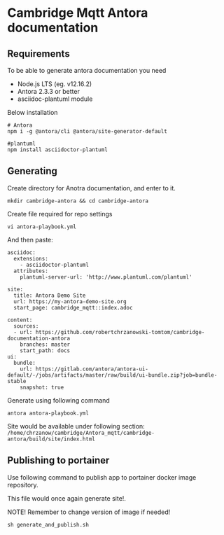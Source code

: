 # Cambridge Mqtt Antora documentation
## Requirements
To be able to generate antora documentation you need

* Node.js LTS (eg. v12.16.2)
* Antora 2.3.3 or better
* asciidoc-plantuml module

Below installation 
```
# Antora
npm i -g @antora/cli @antora/site-generator-default

#plantuml
npm install asciidoctor-plantuml
```


## Generating
Create directory for Anotra documentation, and enter to it.
```
mkdir cambridge-antora && cd cambridge-antora
```
Create file required for repo settings
```
vi antora-playbook.yml
```
And then paste:
```
asciidoc:
  extensions:
    - asciidoctor-plantuml
  attributes:
    plantuml-server-url: 'http://www.plantuml.com/plantuml'

site:
  title: Antora Demo Site
  url: https://my-antora-demo-site.org 
  start_page: cambridge_mqtt::index.adoc 
  
content:
  sources:
  - url: https://github.com/robertchrzanowski-tomtom/cambridge-documentation-antora
    branches: master
    start_path: docs
ui:
  bundle:
    url: https://gitlab.com/antora/antora-ui-default/-/jobs/artifacts/master/raw/build/ui-bundle.zip?job=bundle-stable
    snapshot: true

```

Generate using following command
```
antora antora-playbook.yml
```
Site would be available under following section: ```/home/chrzanow/cambridge/Antora_mqtt/cambridge-antora/build/site/index.html```


## Publishing to portainer
Use following command to publish app to portainer docker image repository.

This file would once again generate site!.

NOTE! 
Remember to change version of image if needed!

```
sh generate_and_publish.sh
```